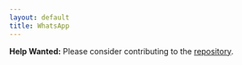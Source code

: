 ```yaml
---
layout: default
title: WhatsApp
---
```


**Help Wanted:** Please consider contributing to the [repository](https://github.com/osolmaz/sane-defaults).
